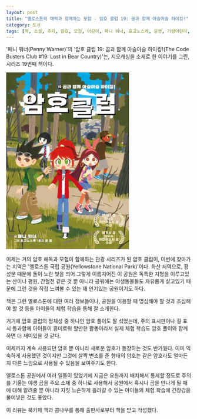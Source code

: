 ```yaml
---
layout: post
title: "옐로스톤의 매력과 함께하는 모험 - 암호 클럽 19: 곰과 함께 아슬아슬 하이킹!"
category: 도서
tags: [책, 소설, 추리, 암호, 모험, 어린이, 페니 워너, 효고노스케, 윤영, 가람어린이, 북카페 책과 콩나무, 서평]
---
```


'페니 워너(Penny Warner)'의
'암호 클럽 19: 곰과 함께 아슬아슬 하이킹!(The Code Busters Club #19: Lost in Bear Country)'는,
지오캐싱을 소재로 한 이야기를 그린, 시리즈 19번째 책이다.

![표지](/images/the-code-busters-club-19-lost-in-bear-country-book-h480.jpg)

이제는 거의 암호 해독과 모험이 함께하는 관광 시리즈가 된 암호 클럽이,
이번에 찾아가는 지역은 '옐로스톤 국립 공원(Yellowstone National Park)'이다.
화산 지역으로, 황 성분 때문에 돌이 노란 빛을 띄어 그렇게 이름지어진 이 공원은
독특한 지형을 이루고있는 산이나 평원, 간헐천 같은 것 뿐 아니라
공워에는 야생동물들도 자유롭게 살고있기 때문에
그런 것을 직접 느껴볼 수 있는
꽤 인기있는 공원이기도 하다.

책은 그런 옐로스톤에 대한 여러 정보들이나,
공원을 이용할 때 명심해야 할 것과 조심해야 할 것 등을
아이들의 체험 학습을 통해 잘 소개한다.

거기에 암호 클럽의 정체성 중 하나인 암호 풀이도 잘 섞었는데,
주의 표시판이나 길 표시 등과함께 아이들이 흥미로워 할만한 활동이라서
실제 체험 학습도 암호 풀이와 함께 하면 더 재미있을 것 같다.

이제까지 계속 사용되던 암호 뿐 아니라 새로운 암호가 등장하는 것도 반가웠다.
이미 익숙하게 사용했던 것이지만 그것에 살짝 변조를 준 형태의 암호는
같은 암호라도 얼마든지 다른 느낌으로 사용될 수 있음을 보여주기도 한다.

옐로스톤 공원에서 여러 일들이 있었기에
지금은 요원까지 배치해서 통제할 정도로 주의를 기울는 야생 곰을 주요 소재 중 하나로 사용해서
공원에서 혹시나 곰을 만나게 될 때에 대해 알려줄 뿐 아니라
자칫 느슨하게 흘러갈 수 있는 아이들의 체험 학습에 긴장감을 불어넣은 것도 좋았다.



<div class="im im-info">
이 리뷰는 북카페 책과 콩나무를 통해 출판사로부터 책을 받고 작성했다.
</div>

